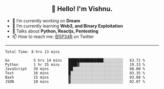 <h2 align="center">👋 Hello! I'm Vishnu.</h2>


- 🔭 I’m currently working on **Dream**
- 🌱 I’m currently learning **Web3, and Binary Exploitation**
- 💬 Talks about **Python, Reactjs, Pentesting**
- 📫 How to reach me: [@5P34R](https://twitter.com/Vishnu27302693) on Twitter

---
<!--START_SECTION:waka-->

```text
Total Time: 8 hrs 13 mins

Go           5 hrs 14 mins   ████████████████░░░░░░░░░   63.72 %
Python       1 hr 35 mins    ████▓░░░░░░░░░░░░░░░░░░░░   19.33 %
JavaScript   39 mins         ██░░░░░░░░░░░░░░░░░░░░░░░   08.00 %
Text         16 mins         █░░░░░░░░░░░░░░░░░░░░░░░░   03.35 %
Bash         15 mins         ▓░░░░░░░░░░░░░░░░░░░░░░░░   03.08 %
JSON         10 mins         ▓░░░░░░░░░░░░░░░░░░░░░░░░   02.07 %
```

<!--END_SECTION:waka-->
